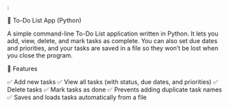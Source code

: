 :

📝 To-Do List App (Python)

A simple command-line To-Do List application written in Python.
It lets you add, view, delete, and mark tasks as complete.
You can also set due dates and priorities, and your tasks are saved in a file so they won’t be lost when you close the program.

🚀 Features

✅ Add new tasks
✅ View all tasks (with status, due dates, and priorities)
✅ Delete tasks
✅ Mark tasks as done
✅ Prevents adding duplicate task names
✅ Saves and loads tasks automatically from a file

